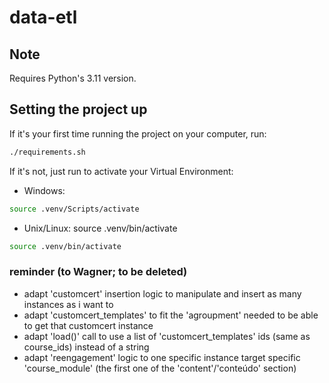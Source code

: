 # data-etl

## Note
Requires Python's 3.11 version.

## Setting the project up
If it's your first time running the project on your computer, run:
```bash
./requirements.sh
```

If it's not, just run to activate your Virtual Environment:

- Windows:
```bash
source .venv/Scripts/activate
```
- Unix/Linux:
source .venv/bin/activate
```bash
source .venv/bin/activate
```

### reminder (to Wagner; to be deleted)
- adapt 'customcert' insertion logic to manipulate and insert as many instances as i want to
- adapt 'customcert_templates' to fit the 'agroupment' needed to be able to get that customcert instance
- adapt 'load()' call to use a list of 'customcert_templates' ids (same as course_ids) instead of a string
- adapt 'reengagement' logic to one specific instance target specific 'course_module' (the first one of the 'content'/'conteúdo' section)